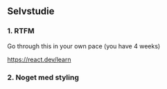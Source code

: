 ## Selvstudie

### 1. RTFM

Go through this in your own pace (you have 4 weeks)

https://react.dev/learn

### 2. Noget med styling
